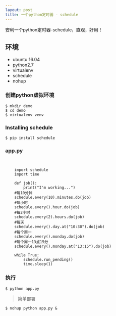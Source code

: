 ```yaml
---
layout: post
title: 一个python定时器 - schedule
---
```


安利一个python定时器-schedule，直观，好用！

## 环境

* ubuntu 16.04
* python2.7
* virtualenv
* schedule
* nohup

### 创建python虚拟环境

```
$ mkdir demo
$ cd demo
$ virtualenv venv
```

### Installing schedule

```
$ pip install schedule
```

### app.py

<pre><code>

    import schedule
    import time

    def job():
        print("I'm working...")
    #每10分钟
    schedule.every(10).minutes.do(job)
    #每小时
    schedule.every().hour.do(job)
    #每2小时
    schedule.every(2).hours.do(job)
    #每天
    schedule.every().day.at("10:30").do(job)
    #每个周一
    schedule.every().monday.do(job)
    #每个周一13点15分
    schedule.every().monday.at("13:15").do(job)

    while True:
        schedule.run_pending()
        time.sleep(1)
</code></pre>

### 执行

```
$ python app.py
```

> 简单部署
```
$ nohup python app.py &
```

